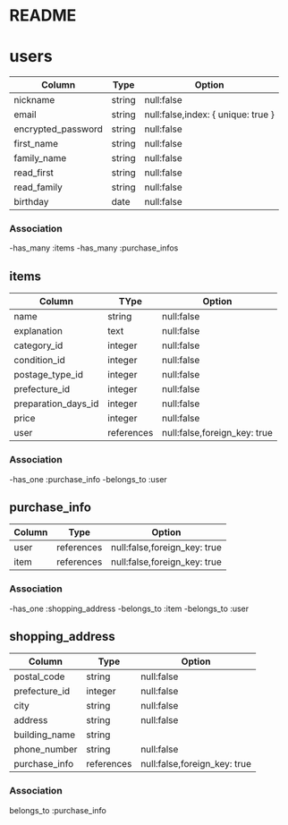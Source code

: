 # README

# users


| Column               | Type       | Option                           |
|----------------------|------------|----------------------------------|
|nickname              |string      |null:false                        |
|email                 |string      |null:false,index: { unique: true }|
|encrypted_password    |string      |null:false                        |
|first_name            |string      |null:false                        |
|family_name           |string      |null:false                        |
|read_first            |string      |null:false                        |
|read_family           |string      |null:false                        |
|birthday              |date        |null:false                        |

### Association

-has_many :items
-has_many :purchase_infos

## items

| Column               | TYpe       | Option                     |
|----------------------|------------|----------------------------|
|name                  |string      |null:false                  |
|explanation           |text        |null:false                  |
|category_id           |integer     |null:false                  | 
|condition_id          |integer     |null:false                  |
|postage_type_id       |integer     |null:false                  |
|prefecture_id        |integer     |null:false                  |
|preparation_days_id   |integer     |null:false                  |
|price                 |integer     |null:false                  |
|user                  |references  |null:false,foreign_key: true|


### Association

-has_one :purchase_info
-belongs_to :user

## purchase_info

| Column               | Type       | Option                     |
|----------------------|------------|----------------------------|
|user                  |references  |null:false,foreign_key: true|
|item                  |references  |null:false,foreign_key: true|

### Association
-has_one :shopping_address
-belongs_to :item
-belongs_to :user

## shopping_address

| Column               | Type       | Option                     |
|----------------------|------------|----------------------------|
|postal_code           |string      |null:false                  |
|prefecture_id        |integer     |null:false                  |
|city                  |string      |null:false                  |
|address               |string      |null:false                  |
|building_name         |string      |                            |
|phone_number          |string      |null:false                  |
|purchase_info         |references  |null:false,foreign_key: true|

### Association
belongs_to :purchase_info